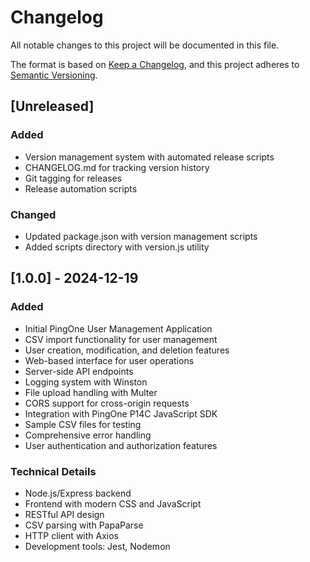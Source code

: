 # Changelog

All notable changes to this project will be documented in this file.

The format is based on [Keep a Changelog](https://keepachangelog.com/en/1.0.0/),
and this project adheres to [Semantic Versioning](https://semver.org/spec/v2.0.0.html).

## [Unreleased]

### Added
- Version management system with automated release scripts
- CHANGELOG.md for tracking version history
- Git tagging for releases
- Release automation scripts

### Changed
- Updated package.json with version management scripts
- Added scripts directory with version.js utility

## [1.0.0] - 2024-12-19

### Added
- Initial PingOne User Management Application
- CSV import functionality for user management
- User creation, modification, and deletion features
- Web-based interface for user operations
- Server-side API endpoints
- Logging system with Winston
- File upload handling with Multer
- CORS support for cross-origin requests
- Integration with PingOne P14C JavaScript SDK
- Sample CSV files for testing
- Comprehensive error handling
- User authentication and authorization features

### Technical Details
- Node.js/Express backend
- Frontend with modern CSS and JavaScript
- RESTful API design
- CSV parsing with PapaParse
- HTTP client with Axios
- Development tools: Jest, Nodemon 